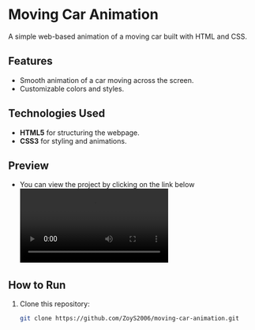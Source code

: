 # Moving Car Animation

A simple web-based animation of a moving car built with HTML and CSS.

## Features
- Smooth animation of a car moving across the screen.
- Customizable colors and styles.

## Technologies Used
- **HTML5** for structuring the webpage.
- **CSS3** for styling and animations.

## Preview
- You can view the project by clicking on the link below
![Preview](car-animation.mp4)

## How to Run
1. Clone this repository:
   ```bash
   git clone https://github.com/ZoyS2006/moving-car-animation.git
